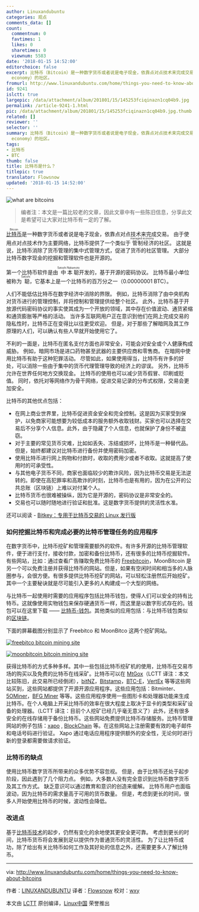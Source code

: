 ```yaml
---
author: Linuxandubuntu
categories: 观点
comments_data: []
count:
  commentnum: 0
  favtimes: 1
  likes: 0
  sharetimes: 0
  viewnum: 5583
date: '2018-01-15 14:52:00'
editorchoice: false
excerpt: 比特币（Bitcoin）是一种数字货币或者说是电子现金，依靠点对点技术来完成交易。 由于使用点对点技术作为主要网络，比特币提供了一个类似于管制经济（managed
  economy）的社区。
fromurl: http://www.linuxandubuntu.com/home/things-you-need-to-know-about-bitcoins
id: 9241
islctt: true
largepic: /data/attachment/album/201801/15/145253fciqinazn1cq04b9.jpg
permalink: /article-9241-1.html
pic: /data/attachment/album/201801/15/145253fciqinazn1cq04b9.jpg.thumb.jpg
related: []
reviewer: ''
selector: ''
summary: 比特币（Bitcoin）是一种数字货币或者说是电子现金，依靠点对点技术来完成交易。 由于使用点对点技术作为主要网络，比特币提供了一个类似于管制经济（managed
  economy）的社区。
tags:
- 比特币
- BTC
thumb: false
title: 比特币是什么？
titlepic: true
translator: Flowsnow
updated: '2018-01-15 14:52:00'
---
```


![what are bitcoins](/data/attachment/album/201801/15/145253fciqinazn1cq04b9.jpg)



> 
> 编者注：本文是一篇比较老的文章，因此文章中有一些陈旧信息，分享此文是希望可让大家对比特币有一定的了解。
> 
> 
> 


<ruby> <a href="http://www.linuxandubuntu.com/home/bitkey-a-linux-distribution-dedicated-for-conducting-bitcoin-transactions">  比特币 </a> <rt>  Bitcoin </rt></ruby> 是一种数字货币或者说是电子现金，依靠点对点技术来完成交易。 由于使用点对点技术作为主要网络，比特币提供了一个类似于<ruby> 管制经济 <rt>  managed economy </rt></ruby>的社区。 这就是说，比特币消除了货币管理的集中式管理方式，促进了货币的社区管理。 大部分比特币数字现金的挖掘和管理软件也是开源的。


第一个比特币软件是由<ruby> 中本聪 <rt>  Satoshi Nakamoto </rt></ruby>开发的，基于开源的密码协议。 比特币最小单位被称为<ruby> 聪 <rt>  Satoshi </rt></ruby>，它基本上是一个比特币的百万分之一（0.00000001 BTC）。


人们不能低估比特币在数字经济中消除的界限。 例如，比特币消除了由中央机构对货币进行的管理控制，并将控制和管理提供给整个社区。 此外，比特币基于开放源代码密码协议的事实使其成为一个开放的领域，其中存在价值波动、通货紧缩和通货膨胀等严格的活动。 当许多互联网用户正在意识到他们在网上完成交易的隐私性时，比特币正在变得比以往更受欢迎。 但是，对于那些了解暗网及其工作原理的人们，可以确认有些人早就开始使用它了。


不利的一面是，比特币在匿名支付方面也非常安全，可能会对安全或个人健康构成威胁。 例如，暗网市场是进口药物甚至武器的主要供应商和零售商。 在暗网中使用比特币有助于这种犯罪活动。 尽管如此，如果使用得当，比特币有许多的好处，可以消除一些由于集中的货币代理管理导致的经济上的谬误。 另外，比特币允许在世界任何地方交换现金。 比特币的使用也可以减少货币假冒、印刷或贬值。 同时，依托对等网络作为骨干网络，促进交易记录的分布式权限，交易会更加安全。


比特币的其他优点包括：


* 在网上商业世界里，比特币促进资金安全和完全控制。这是因为买家受到保护，以免商家可能想要为较低成本的服务额外收取钱财。买家也可以选择在交易后不分享个人信息。此外，由于隐藏了个人信息，也就保护了身份不被盗窃。
* 对于主要的常见货币灾难，比如如丢失、冻结或损坏，比特币是一种替代品。但是，始终都建议对比特币进行备份并使用密码加密。
* 使用比特币进行网上购物和付款时，收取的费用少或者不收取。这就提高了使用时的可承受性。
* 与其他电子货币不同，商家也面临较少的欺诈风险，因为比特币交易是无法逆转的。即使在高犯罪率和高欺诈的时刻，比特币也是有用的，因为在公开的公共总账（区块链）上难以对付某个人。
* 比特币货币也很难被操纵，因为它是开源的，密码协议是非常安全的。
* 交易也可以随时随地进行验证和批准。这是数字货币提供的灵活性水准。


还可以阅读 - [Bitkey：专用于比特币交易的 Linux 发行版](http://www.linuxandubuntu.com/home/bitkey-a-linux-distribution-dedicated-for-conducting-bitcoin-transactions)


### 如何挖掘比特币和完成必要的比特币管理任务的应用程序


在数字货币中，比特币挖矿和管理需要额外的软件。有许多开源的比特币管理软件，便于进行支付，接收付款，加密和备份比特币，还有很多的比特币挖掘软件。有些网站，比如：通过查看广告赚取免费比特币的 [Freebitcoin](https://freebitco.in/?r=2167375)，MoonBitcoin 是另一个可以免费注册并获得比特币的网站。但是，如果有空闲时间和相当多的人脉圈参与，会很方便。有很多提供比特币挖矿的网站，可以轻松注册然后开始挖矿。其中一个主要秘诀就是尽可能引入更多的人构建成一个大型的网络。


与比特币一起使用时需要的应用程序包括比特币钱包，使得人们可以安全的持有比特币。这就像使用实物钱包来保存硬通货币一样，而这里是以数字形式存在的。钱包可以在这里下载 —— [比特币-钱包](https://bitcoin.org/en/choose-your-wallet)。其他类似的应用包括：与比特币钱包类似的[区块链](https://blockchain.info/wallet/)。


下面的屏幕截图分别显示了 Freebitco 和 MoonBitco 这两个挖矿网站。


[![freebitco bitcoin mining site](/data/attachment/album/201801/15/145624fnf8hf64nccefhdt.jpg)](http://www.linuxandubuntu.com/uploads/2/1/1/5/21152474/freebitco-bitcoin-mining-site_orig.jpg)


[![moonbitcoin bitcoin mining site](/data/attachment/album/201801/15/145309d9zxppc9c2xxwcws.png)](http://www.linuxandubuntu.com/uploads/2/1/1/5/21152474/moonbitcoin-bitcoin-mining-site_orig.png)


获得比特币的方式多种多样。其中一些包括比特币挖矿机的使用，比特币在交易市场的购买以及免费的比特币在线采矿。比特币可以在 [MtGox](http://mtgox.com/)（LCTT 译注：本文比较陈旧，此交易所已经倒闭），[bitNZ](https://en.bitcoin.it/wiki/BitNZ)，[Bitstamp](https://www.bitstamp.net/)，[BTC-E](https://btc-e.com/)，[VertEx](https://www.vertexinc.com/) 等等这些网站买到，这些网站都提供了开源开源应用程序。这些应用包括：Bitminter、[5OMiner](https://www.downloadcloud.com/bitcoin-miner-software.html)，[BFG Miner](https://github.com/luke-jr/bfgminer) 等等。这些应用程序使用一些图形卡和处理器功能来生成比特币。在个人电脑上开采比特币的效率在很大程度上取决于显卡的类型和采矿设备的处理器。（LCTT 译注：目前个人挖矿已经几乎毫无意义了）此外，还有很多安全的在线存储用于备份比特币。这些网站免费提供比特币存储服务。比特币管理网站的例子包括：[xapo](https://xapo.com/) , [BlockChain](https://www.blockchain.com/) 等。在这些网站上注册需要有效的电子邮件和电话号码进行验证。 Xapo 通过电话应用程序提供额外的安全性，无论何时进行新的登录都需要做请求验证。


### 比特币的缺点


使用比特币数字货币所带来的众多优势不容忽视。 但是，由于比特币还处于起步阶段，因此遇到了几个阻力点。 例如，大多数人没有完全意识到比特币数字货币及其工作方式。 缺乏意识可以通过教育和意识的创造来缓解。 比特币用户也面临波动，因为比特币的需求量高于可用的货币数量。 但是，考虑到更长的时间，很多人开始使用比特币的时候，波动性会降低。


### 改进点


基于[比特币技术](https://en.wikipedia.org/wiki/Bitcoin)的起步，仍然有变化的余地使其更安全更可靠。 考虑到更长的时间，比特币货币将会发展到足以提供作为普通货币的灵活性。 为了让比特币成功，除了给出有关比特币如何工作及其好处的信息之外，还需要更多人了解比特币。




---


via: <http://www.linuxandubuntu.com/home/things-you-need-to-know-about-bitcoins>


作者：[LINUXANDUBUNTU](http://www.linuxandubuntu.com/) 译者：[Flowsnow](https://github.com/Flowsnow) 校对：[wxy](https://github.com/wxy)


本文由 [LCTT](https://github.com/LCTT/TranslateProject) 原创编译，[Linux中国](https://linux.cn/) 荣誉推出